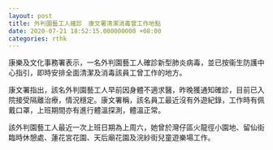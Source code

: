 ```yaml
---
layout: post
title: 外判園藝工人確診　康文署清潔消毒曾工作地點
date: 2020-07-21 18:52:15.000000000 +08:00
categories: rthk
---
```


康樂及文化事務署表示，一名外判園藝工人確診新型肺炎病毒，並已按衞生防護中心指引，即時安排全面清潔及消毒該員工曾工作的地方。

康文署指出，該名外判園藝工人早前因身體不適求醫，昨晚獲通知確診，目前已入院接受隔離治療，情況穩定。康文署稱，該名員工最近沒有外遊紀錄，工作時有佩戴口罩，上班期間亦有進行體溫探測，體溫正常。

該外判園藝工人最近一次上班日期為上周六，她曾於灣仔區火龍徑小園地、留仙街臨時休憩處、蓮花宮花園、天后廟花園及浣紗街兒童遊樂場工作。
